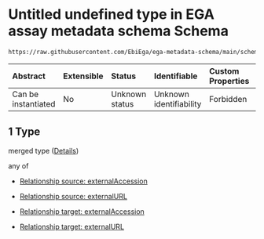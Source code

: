 # Untitled undefined type in EGA assay metadata schema Schema

```txt
https://raw.githubusercontent.com/EbiEga/ega-metadata-schema/main/schemas/EGA.assay.json#/properties/assayRelationships/items/allOf/1/anyOf/2/allOf/1
```



| Abstract            | Extensible | Status         | Identifiable            | Custom Properties | Additional Properties | Access Restrictions | Defined In                                                                 |
| :------------------ | :--------- | :------------- | :---------------------- | :---------------- | :-------------------- | :------------------ | :------------------------------------------------------------------------- |
| Can be instantiated | No         | Unknown status | Unknown identifiability | Forbidden         | Allowed               | none                | [EGA.assay.json\*](../../../schemas/EGA.assay.json "open original schema") |

## 1 Type

merged type ([Details](ega-11-properties-assay-relationships-items-allof-relationship-constraints-for-an-assay-anyof-relationships-of-external-accessions-and-urls-optional-ones-allof-1.md))

any of

*   [Relationship source: externalAccession](ega-12-definitions-relationship-source-externalaccession.md "check type definition")

*   [Relationship source: externalURL](ega-12-definitions-relationship-source-externalurl.md "check type definition")

*   [Relationship target: externalAccession](ega-12-definitions-relationship-target-externalaccession.md "check type definition")

*   [Relationship target: externalURL](ega-12-definitions-relationship-target-externalurl.md "check type definition")
